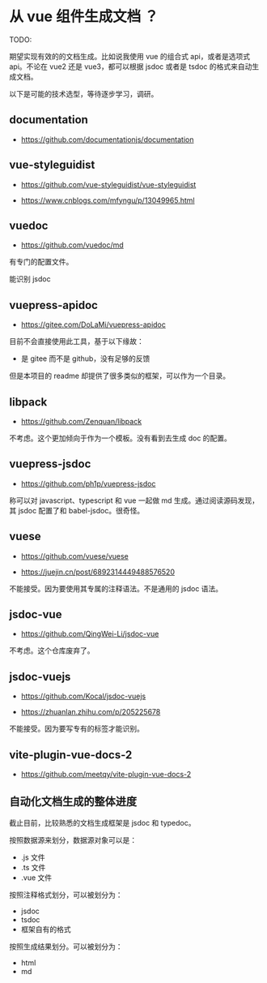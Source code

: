 # 从 vue 组件生成文档 ？

TODO:

期望实现有效的的文档生成。比如说我使用 vue 的组合式 api，或者是选项式 api。不论在 vue2 还是 vue3，都可以根据 jsdoc 或者是 tsdoc 的格式来自动生成文档。

以下是可能的技术选型，等待逐步学习，调研。

## documentation

- https://github.com/documentationjs/documentation

## vue-styleguidist

- https://github.com/vue-styleguidist/vue-styleguidist

- https://www.cnblogs.com/mfyngu/p/13049965.html

## vuedoc

- https://github.com/vuedoc/md

有专门的配置文件。

能识别 jsdoc

## vuepress-apidoc <Badge type="info" text="值得商榷" />

- https://gitee.com/DoLaMi/vuepress-apidoc

目前不会直接使用此工具，基于以下缘故：

- 是 gitee 而不是 github，没有足够的反馈

但是本项目的 readme 却提供了很多类似的框架，可以作为一个目录。

## libpack <Badge type="danger" text="不考虑" />

- https://github.com/Zenquan/libpack

不考虑。这个更加倾向于作为一个模板。没有看到去生成 doc 的配置。

## vuepress-jsdoc <Badge type="info" text="值得商榷" />

- https://github.com/ph1p/vuepress-jsdoc

称可以对 javascript、typescript 和 vue 一起做 md 生成。通过阅读源码发现，其 jsdoc 配置了和 babel-jsdoc。很奇怪。

## vuese <Badge type="danger" text="不考虑" />

- https://github.com/vuese/vuese

- https://juejin.cn/post/6892314449488576520

不能接受。因为要使用其专属的注释语法。不是通用的 jsdoc 语法。

## jsdoc-vue <Badge type="danger" text="不考虑" />

- https://github.com/QingWei-Li/jsdoc-vue

不考虑。这个仓库废弃了。

## jsdoc-vuejs <Badge type="danger" text="不考虑" />

- https://github.com/Kocal/jsdoc-vuejs

- https://zhuanlan.zhihu.com/p/205225678

不能接受。因为要写专有的标签才能识别。

## vite-plugin-vue-docs-2

- https://github.com/meetqy/vite-plugin-vue-docs-2

## 自动化文档生成的整体进度

截止目前，比较熟悉的文档生成框架是 jsdoc 和 typedoc。

按照数据源来划分，数据源对象可以是：

- .js 文件
- .ts 文件
- .vue 文件

按照注释格式划分，可以被划分为：

- jsdoc
- tsdoc
- 框架自有的格式

按照生成结果划分。可以被划分为：

- html
- md
